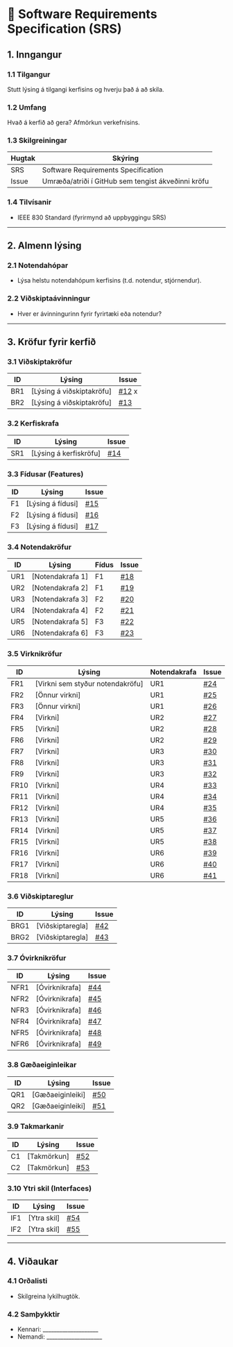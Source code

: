 # 📄 Software Requirements Specification (SRS)

## 1. Inngangur
### 1.1 Tilgangur
Stutt lýsing á tilgangi kerfisins og hverju það á að skila.

### 1.2 Umfang
Hvað á kerfið að gera? Afmörkun verkefnisins.

### 1.3 Skilgreiningar
| Hugtak | Skýring |
|--------|---------|
| SRS | Software Requirements Specification |
| Issue | Umræða/atriði í GitHub sem tengist ákveðinni kröfu |

### 1.4 Tilvísanir
- IEEE 830 Standard (fyrirmynd að uppbyggingu SRS)

---

## 2. Almenn lýsing
### 2.1 Notendahópar
- Lýsa helstu notendahópum kerfisins (t.d. notendur, stjórnendur).

### 2.2 Viðskiptaávinningur
- Hver er ávinningurinn fyrir fyrirtæki eða notendur?

---

## 3. Kröfur fyrir kerfið

### 3.1 Viðskiptakröfur
| ID  | Lýsing | Issue |
|-----|--------|-------|
| BR1 | [Lýsing á viðskiptakröfu] | [#12](https://github.com/ArnthorAtli/Krofugreiningar-Verkefni-1/issues/1#issue-3363417922) x|
| BR2 | [Lýsing á viðskiptakröfu] | [#13](../../issues/13) |

### 3.2 Kerfiskrafa
| ID  | Lýsing | Issue |
|-----|--------|-------|
| SR1 | [Lýsing á kerfiskröfu] | [#14](../../issues/14) |

### 3.3 Fídusar (Features)
| ID  | Lýsing | Issue |
|-----|--------|-------|
| F1  | [Lýsing á fídusi] | [#15](../../issues/15) |
| F2  | [Lýsing á fídusi] | [#16](../../issues/16) |
| F3  | [Lýsing á fídusi] | [#17](../../issues/17) |

### 3.4 Notendakröfur
| ID  | Lýsing | Fídus | Issue |
|-----|--------|-------|-------|
| UR1 | [Notendakrafa 1] | F1 | [#18](../../issues/18) |
| UR2 | [Notendakrafa 2] | F1 | [#19](../../issues/19) |
| UR3 | [Notendakrafa 3] | F2 | [#20](../../issues/20) |
| UR4 | [Notendakrafa 4] | F2 | [#21](../../issues/21) |
| UR5 | [Notendakrafa 5] | F3 | [#22](../../issues/22) |
| UR6 | [Notendakrafa 6] | F3 | [#23](../../issues/23) |

### 3.5 Virknikröfur
| ID  | Lýsing | Notendakrafa | Issue |
|-----|--------|--------------|-------|
| FR1 | [Virkni sem styður notendakröfu] | UR1 | [#24](../../issues/24) |
| FR2 | [Önnur virkni] | UR1 | [#25](../../issues/25) |
| FR3 | [Önnur virkni] | UR1 | [#26](../../issues/26) |
| FR4 | [Virkni] | UR2 | [#27](../../issues/27) |
| FR5 | [Virkni] | UR2 | [#28](../../issues/28) |
| FR6 | [Virkni] | UR2 | [#29](../../issues/29) |
| FR7 | [Virkni] | UR3 | [#30](../../issues/30) |
| FR8 | [Virkni] | UR3 | [#31](../../issues/31) |
| FR9 | [Virkni] | UR3 | [#32](../../issues/32) |
| FR10 | [Virkni] | UR4 | [#33](../../issues/33) |
| FR11 | [Virkni] | UR4 | [#34](../../issues/34) |
| FR12 | [Virkni] | UR4 | [#35](../../issues/35) |
| FR13 | [Virkni] | UR5 | [#36](../../issues/36) |
| FR14 | [Virkni] | UR5 | [#37](../../issues/37) |
| FR15 | [Virkni] | UR5 | [#38](../../issues/38) |
| FR16 | [Virkni] | UR6 | [#39](../../issues/39) |
| FR17 | [Virkni] | UR6 | [#40](../../issues/40) |
| FR18 | [Virkni] | UR6 | [#41](../../issues/41) |

### 3.6 Viðskiptareglur
| ID  | Lýsing | Issue |
|-----|--------|-------|
| BRG1 | [Viðskiptaregla] | [#42](../../issues/42) |
| BRG2 | [Viðskiptaregla] | [#43](../../issues/43) |

### 3.7 Óvirknikröfur
| ID  | Lýsing | Issue |
|-----|--------|-------|
| NFR1 | [Óvirknikrafa] | [#44](../../issues/44) |
| NFR2 | [Óvirknikrafa] | [#45](../../issues/45) |
| NFR3 | [Óvirknikrafa] | [#46](../../issues/46) |
| NFR4 | [Óvirknikrafa] | [#47](../../issues/47) |
| NFR5 | [Óvirknikrafa] | [#48](../../issues/48) |
| NFR6 | [Óvirknikrafa] | [#49](../../issues/49) |

### 3.8 Gæðaeiginleikar
| ID  | Lýsing | Issue |
|-----|--------|-------|
| QR1 | [Gæðaeiginleiki] | [#50](../../issues/50) |
| QR2 | [Gæðaeiginleiki] | [#51](../../issues/51) |

### 3.9 Takmarkanir
| ID  | Lýsing | Issue |
|-----|--------|-------|
| C1 | [Takmörkun] | [#52](../../issues/52) |
| C2 | [Takmörkun] | [#53](../../issues/53) |

### 3.10 Ytri skil (Interfaces)
| ID  | Lýsing | Issue |
|-----|--------|-------|
| IF1 | [Ytra skil] | [#54](../../issues/54) |
| IF2 | [Ytra skil] | [#55](../../issues/55) |

---

## 4. Viðaukar
### 4.1 Orðalisti
- Skilgreina lykilhugtök.

### 4.2 Samþykktir
- Kennari: ____________________  
- Nemandi: ____________________
